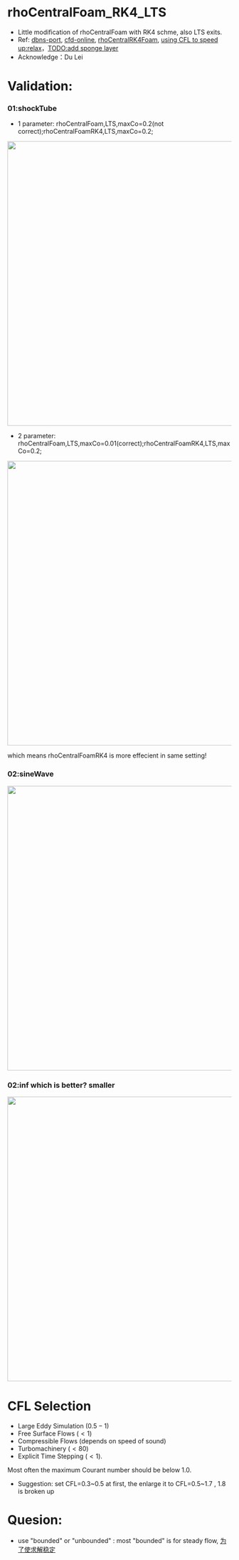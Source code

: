 # rhoCentralFoam_RK4_LTS


- Little modification of rhoCentralFoam with RK4 schme, also LTS exits.
- Ref: [dbns-port](https://github.com/ilyapopov/dbns-port), [cfd-online](https://www.cfd-online.com/Forums/openfoam-solving/125307-rhocentralfoam-runge-kutta.html), [rhoCentralRK4Foam](https://github.com/SiboLi666/rhoCentralRK4Foam), [using CFL to speed up:relax](https://www.youtube.com/watch?v=WBWY46ynRk0)，[TODO:add sponge layer](https://github.com/vdalessa/caafoam/blob/master/caafoam-m1/caafoam.C) 
- Acknowledge：Du Lei


# Validation: 
### 01:shockTube
- 1 parameter: rhoCentralFoam,LTS,maxCo=0.2(not correct);rhoCentralFoamRK4,LTS,maxCo=0.2; 
<img src="https://cdn.mathpix.com/snip/images/uv6PHIduDdgebNMLStAkQu-fBUtouyjb3q4DvThCW94.original.fullsize.png" width="640px">

- 2 parameter: rhoCentralFoam,LTS,maxCo=0.01(correct);rhoCentralFoamRK4,LTS,maxCo=0.2; 
<img src="https://cdn.mathpix.com/snip/images/6ZDy-py7YWsX8s5hkb7QnwCfws2WwbgiyaPfLFZyrM8.original.fullsize.png" width="640px">

which means rhoCentralFoamRK4 is more effecient in same setting!

### 02:sineWave

<img src="https://cdn.mathpix.com/snip/images/hcCMGqyc3YfDs90Ht3FBW6v4QbyMsZWPIhB3JUtoUNg.original.fullsize.png" width="640px">

### 02:inf which is better? smaller
<img src="https://cdn.mathpix.com/snip/images/dvDi07RWI4nXpOy_87uT4w-I0qSkgyApgDOpRrG9mSU.original.fullsize.png" width="640px">

# CFL Selection
- Large Eddy Simulation $(0.5-1)$
- Free Surface Flows $(<1)$
- Compressible Flows (depends on speed of sound)
- Turbomachinery $(<80)$
- Explicit Time Stepping $(<1)$.

Most often the maximum Courant number should be below 1.0.

- Suggestion: set CFL=0.3\~0.5 at first, the enlarge it to CFL=0.5\~1.7 , 1.8 is broken up



# Quesion:
- use "bounded" or "unbounded" : most "bounded" is for steady flow, [为了使求解稳定](https://www.cfd-china.com/topic/2580/openfoam%E4%B8%ADbounded%E5%92%8Cunbounded%E7%9A%84%E5%8C%BA%E5%88%AB/7)
